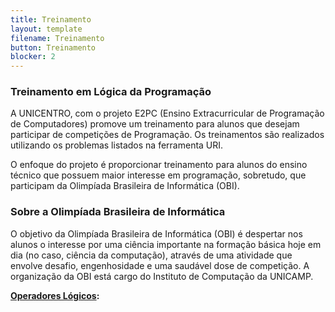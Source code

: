 ```yaml
---
title: Treinamento
layout: template
filename: Treinamento
button: Treinamento
blocker: 2
---
```


### Treinamento em Lógica da Programação
  A UNICENTRO, com o projeto E2PC (Ensino Extracurricular de Programação de Computadores) promove um treinamento para alunos que desejam participar de competições de Programação. Os treinamentos são realizados utilizando os problemas listados na ferramenta URI.
  
  O enfoque do projeto é proporcionar treinamento para alunos do ensino técnico que possuem maior interesse em programação, sobretudo, que participam da Olimpíada Brasileira de Informática (OBI).
  
### Sobre a Olimpíada Brasileira de Informática
O objetivo da Olimpíada Brasileira de Informática (OBI) é despertar nos alunos o interesse por uma ciência importante na formação básica hoje em dia (no caso, ciência da computação), através de uma atividade que envolve desafio, engenhosidade e uma saudável dose de competição. A organização da OBI está cargo do Instituto de Computação da UNICAMP.

<p align="justify">
	<b style="font-weight: bold;"><a href="https://e2pc.github.io/ProjectPage/OperadoresLogicos">Operadores Lógicos</a>: </b><br>
    </p>
</body>
</html>
